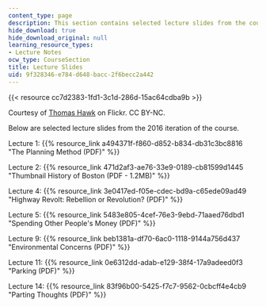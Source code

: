 ```yaml
---
content_type: page
description: This section contains selected lecture slides from the course.
hide_download: true
hide_download_original: null
learning_resource_types:
- Lecture Notes
ocw_type: CourseSection
title: Lecture Slides
uid: 9f328346-e784-d648-bacc-2f6becc2a442
---
```


{{< resource cc7d2383-1fd1-3c1d-286d-15ac64cdba9b >}}  

Courtesy of [Thomas Hawk](https://flic.kr/p/pbTFjL) on Flickr. CC BY-NC.

Below are selected lecture slides from the 2016 iteration of the course.

Lecture 1: {{% resource_link a494371f-f860-d852-b834-db31c3bc8816 "The Planning Method (PDF)" %}}

Lecture 2: {{% resource_link 471d2af3-ae76-33e9-0189-cb81599d1445 "Thumbnail History of Boston (PDF - 1.2MB)" %}}

Lecture 4: {{% resource_link 3e0417ed-f05e-cdec-bd9a-c65ede09ad49 "Highway Revolt: Rebellion or Revolution? (PDF)" %}}

Lecture 5: {{% resource_link 5483e805-4cef-76e3-9ebd-71aaed76dbd1 "Spending Other People's Money (PDF)" %}}

Lecture 9: {{% resource_link beb1381a-df70-6ac0-1118-9144a756d437 "Environmental Concerns (PDF)" %}}

Lecture 11: {{% resource_link 0e6312dd-adab-e129-38f4-17a9adeed0f3 "Parking (PDF)" %}}

Lecture 14: {{% resource_link 83f96b00-5425-f7c7-9562-0cbcff4e4cb9 "Parting Thoughts (PDF)" %}}